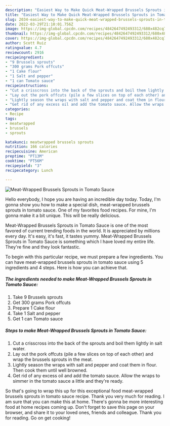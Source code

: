 ```yaml
---
description: "Easiest Way to Make Quick Meat-Wrapped Brussels Sprouts in Tomato Sauce"
title: "Easiest Way to Make Quick Meat-Wrapped Brussels Sprouts in Tomato Sauce"
slug: 2034-easiest-way-to-make-quick-meat-wrapped-brussels-sprouts-in-tomato-sauce
date: 2022-03-29T21:10:01.756Z
image: https://img-global.cpcdn.com/recipes/4842647492493312/680x482cq70/meat-wrapped-brussels-sprouts-in-tomato-sauce-recipe-main-photo.jpg
thumbnail: https://img-global.cpcdn.com/recipes/4842647492493312/680x482cq70/meat-wrapped-brussels-sprouts-in-tomato-sauce-recipe-main-photo.jpg
cover: https://img-global.cpcdn.com/recipes/4842647492493312/680x482cq70/meat-wrapped-brussels-sprouts-in-tomato-sauce-recipe-main-photo.jpg
author: Scott Ruiz
ratingvalue: 4.7
reviewcount: 2916
recipeingredient:
- "9 Brussels sprouts"
- "300 grams Pork offcuts"
- "1 Cake flour"
- "1 Salt and pepper"
- "1 can Tomato sauce"
recipeinstructions:
- "Cut a crisscross into the back of the sprouts and boil them lightly in salt water."
- "Lay out the pork offcuts (pile a few slices on top of each other) and wrap the brussels sprouts in the meat."
- "Lightly season the wraps with salt and pepper and coat them in flour. Then cook them until well browned."
- "Get rid of any excess oil and add the tomato sauce. Allow the wraps to simmer in the tomato sauce a little and they're ready."
categories:
- Recipe
tags:
- meatwrapped
- brussels
- sprouts

katakunci: meatwrapped brussels sprouts 
nutrition: 166 calories
recipecuisine: American
preptime: "PT13M"
cooktime: "PT56M"
recipeyield: "3"
recipecategory: Lunch

---
```



![Meat-Wrapped Brussels Sprouts in Tomato Sauce](https://img-global.cpcdn.com/recipes/4842647492493312/680x482cq70/meat-wrapped-brussels-sprouts-in-tomato-sauce-recipe-main-photo.jpg)

Hello everybody, I hope you are having an incredible day today. Today, I'm gonna show you how to make a special dish, meat-wrapped brussels sprouts in tomato sauce. One of my favorites food recipes. For mine, I'm gonna make it a bit unique. This will be really delicious.

Meat-Wrapped Brussels Sprouts in Tomato Sauce is one of the most favored of current trending foods in the world. It is appreciated by millions every day. It's easy, it's fast, it tastes yummy. Meat-Wrapped Brussels Sprouts in Tomato Sauce is something which I have loved my entire life. They're fine and they look fantastic.




To begin with this particular recipe, we must prepare a few ingredients. You can have meat-wrapped brussels sprouts in tomato sauce using 5 ingredients and 4 steps. Here is how you can achieve that.

<!--inarticleads1-->

##### The ingredients needed to make Meat-Wrapped Brussels Sprouts in Tomato Sauce:

1. Take 9 Brussels sprouts
1. Get 300 grams Pork offcuts
1. Prepare 1 Cake flour
1. Take 1 Salt and pepper
1. Get 1 can Tomato sauce




<!--inarticleads2-->

##### Steps to make Meat-Wrapped Brussels Sprouts in Tomato Sauce:

1. Cut a crisscross into the back of the sprouts and boil them lightly in salt water.
1. Lay out the pork offcuts (pile a few slices on top of each other) and wrap the brussels sprouts in the meat.
1. Lightly season the wraps with salt and pepper and coat them in flour. Then cook them until well browned.
1. Get rid of any excess oil and add the tomato sauce. Allow the wraps to simmer in the tomato sauce a little and they're ready.




So that's going to wrap this up for this exceptional food meat-wrapped brussels sprouts in tomato sauce recipe. Thank you very much for reading. I am sure that you can make this at home. There's gonna be more interesting food at home recipes coming up. Don't forget to save this page on your browser, and share it to your loved ones, friends and colleague. Thank you for reading. Go on get cooking!

